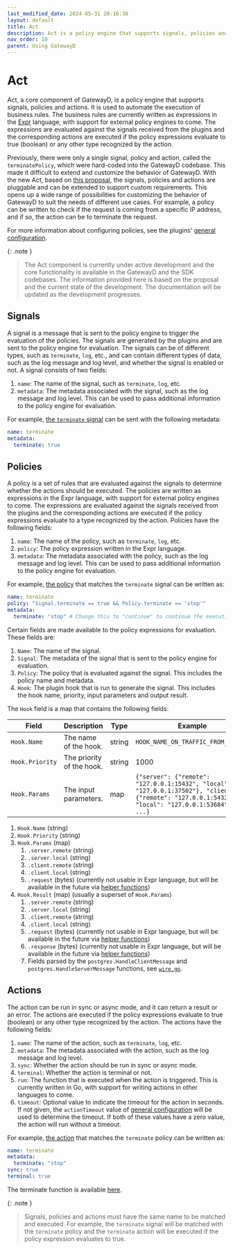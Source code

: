 ```yaml
---
last_modified_date: 2024-05-31 20:16:38
layout: default
title: Act
description: Act is a policy engine that supports signals, policies and actions. It is used to automate the execution of business rules.
nav_order: 10
parent: Using GatewayD
---
```


# Act

Act, a core component of GatewayD, is a policy engine that supports signals, policies and actions. It is used to automate the execution of business rules. The business rules are currently written as expressions in the [Expr](https://github.com/expr-lang/expr) language, with support for external policy engines to come. The expressions are evaluated against the signals received from the plugins and the corresponding actions are executed if the policy expressions evaluate to true (boolean) or any other type recognized by the action.

Previously, there were only a single signal, policy and action, called the `terminatePolicy`, which were hard-coded into the GatewayD codebase. This made it difficult to extend and customize the behavior of GatewayD. With the new Act, based on [this proposal](https://github.com/gatewayd-io/proposals/issues/5), the signals, policies and actions are pluggable and can be extended to support custom requirements. This opens up a wide range of possibilities for customizing the behavior of GatewayD to suit the needs of different use cases. For example, a policy can be written to check if the request is coming from a specific IP address, and if so, the action can be to terminate the request.

For more information about configuring policies, see the plugins' [general configuration](/using-gatewayd/plugins-configuration/general-configurations).

{: .note }
> The Act component is currently under active development and the core functionality is available in the GatewayD and the SDK codebases. The information provided here is based on the proposal and the current state of the development. The documentation will be updated as the development progresses.

## Signals

A signal is a message that is sent to the policy engine to trigger the evaluation of the policies. The signals are generated by the plugins and are sent to the policy engine for evaluation. The signals can be of different types, such as `terminate`, `log`, etc., and can contain different types of data, such as the log message and log level, and whether the signal is enabled or not. A signal consists of two fields:

1. `name`: The name of the signal, such as `terminate`, `log`, etc.
2. `metadata`: The metadata associated with the signal, such as the log message and log level. This can be used to pass additional information to the policy engine for evaluation.

For example, [the `terminate` signal](https://github.com/gatewayd-io/gatewayd-plugin-sdk/blob/d978dc626c5ba7e655f303c6dc51e3335292e4af/act/signal.go#L19-L26) can be sent with the following metadata:

```yaml
name: terminate
metadata:
  terminate: true
```

<!-- [Helper functions](https://github.com/gatewayd-io/gatewayd-plugin-sdk/blob/main/act/signal.go) are provided in the SDK to create and send the signals to the policy engine for plugin development. An example of sending a signal can be found in the cache plugin [here](https://github.com/gatewayd-io/gatewayd-plugin-cache/blob/354012088dc5d72d0f3e13bf10a7498eefea4616/plugin/plugin.go#L146-L163). -->

## Policies

A policy is a set of rules that are evaluated against the signals to determine whether the actions should be executed. The policies are written as expressions in the Expr language, with support for external policy engines to come. The expressions are evaluated against the signals received from the plugins and the corresponding actions are executed if the policy expressions evaluate to a type recognized by the action. Policies have the following fields:

1. `name`: The name of the policy, such as `terminate`, `log`, etc.
2. `policy`: The policy expression written in the Expr language.
3. `metadata`: The metadata associated with the policy, such as the log message and log level. This can be used to pass additional information to the policy engine for evaluation.

For example, [the policy](https://github.com/gatewayd-io/gatewayd/blob/6ccf9b70be368fb935dbc133bf547eae9f590630/act/builtins.go#L38-L42) that matches the `terminate` signal can be written as:

```yaml
name: terminate
policy: "Signal.terminate == true && Policy.terminate == 'stop'"
metadata:
  terminate: "stop" # Change this to "continue" to continue the execution
```

Certain fields are made available to the policy expressions for evaluation. These fields are:

1. `Name`: The name of the signal.
2. `Signal`: The metadata of the signal that is sent to the policy engine for evaluation.
3. `Policy`: The policy that is evaluated against the signal. This includes the policy name and metadata.
4. `Hook`: The plugin hook that is run to generate the signal. This includes the hook name, priority, input parameters and output result.

The `Hook` field is a map that contains the following fields:

| Field           | Description               | Type   | Example                                                                                                                                          |
| --------------- | ------------------------- | ------ | ------------------------------------------------------------------------------------------------------------------------------------------------ |
| `Hook.Name`     | The name of the hook.     | string | `HOOK_NAME_ON_TRAFFIC_FROM_CLIENT`                                                                                                               |
| `Hook.Priority` | The priority of the hook. | string | 1000                                                                                                                                             |
| `Hook.Params`   | The input parameters.     | map    | `{"server": {"remote": "127.0.0.1:15432", "local": "127.0.0.1:37502"}, "client": {"remote": "127.0.0.1:5432", "local": "127.0.0.1:53684"}, ...}` |

   1. `Hook.Name` (string)
   2. `Hook.Priority` (string)
   3. `Hook.Params` (map)
      1. `.server.remote` (string)
      2. `.server.local` (string)
      3. `.client.remote` (string)
      4. `.client.local` (string)
      5. `.request` (bytes) (currently not usable in Expr language, but will be available in the future via [helper functions](https://github.com/gatewayd-io/gatewayd/issues/541))
   4. `Hook.Result` (map) (usually a superset of `Hook.Params`)
      1. `.server.remote` (string)
      2. `.server.local` (string)
      3. `.client.remote` (string)
      4. `.client.local` (string)
      5. `.request` (bytes) (currently not usable in Expr language, but will be available in the future via [helper functions](https://github.com/gatewayd-io/gatewayd/issues/541))
      6. `.response` (bytes) (currently not usable in Expr language, but will be available in the future via [helper functions](https://github.com/gatewayd-io/gatewayd/issues/541))
      7. Fields parsed by the `postgres.HandleClientMessage` and `postgres.HandleServerMessage` functions, see [`wire.go`](https://github.com/gatewayd-io/gatewayd-plugin-sdk/blob/main/databases/postgres/wire.go).

## Actions

The action can be run in sync or async mode, and it can return a result or an error. The actions are executed if the policy expressions evaluate to true (boolean) or any other type recognized by the action. The actions have the following fields:

1. `name`: The name of the action, such as `terminate`, `log`, etc.
2. `metadata`: The metadata associated with the action, such as the log message and log level.
3. `sync`: Whether the action should be run in sync or async mode.
4. `terminal`: Whether the action is terminal or not.
5. `run`: The function that is executed when the action is triggered. This is currently written in Go, with support for writing actions in other languages to come.
6. `timeout`: Optional value to indicate the timeout for the action in seconds. If not given, the `actionTimeout` value of [general configuration](/using-gatewayd/plugins-configuration/general-configurations#configuration-parameters) will be used to determine the timeout. If both of these values have a zero value, the action will run without a timeout.

For example, [the action](https://github.com/gatewayd-io/gatewayd/blob/6ccf9b70be368fb935dbc133bf547eae9f590630/act/builtins.go#L61-L66) that matches the `terminate` policy can be written as:

```yaml
name: terminate
metadata:
  terminate: "stop"
sync: true
terminal: true
```

The terminate function is available [here](https://github.com/gatewayd-io/gatewayd/blob/6ccf9b70be368fb935dbc133bf547eae9f590630/act/builtins.go#L83-L127).

{: .note }
> Signals, policies and actions must have the same name to be matched and executed. For example, the `terminate` signal will be matched with the `terminate` policy and the `terminate` action will be executed if the policy expression evaluates to true.
